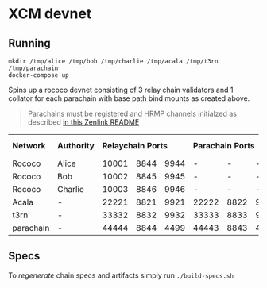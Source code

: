 # XCM devnet

## Running

```nofmt
mkdir /tmp/alice /tmp/bob /tmp/charlie /tmp/acala /tmp/t3rn /tmp/parachain
docker-compose up
```

Spins up a rococo devnet consisting of 3 relay chain validators and 1 collator for each parachain with base path bind mounts as created above.

> Parachains must be registered and HRMP channels initialzed as described [in this Zenlink README](https://github.com/zenlinkpro/Zenlink-DEX-Module#register-parachain--establish-hrmp-channel)

<table>
  <tr>
    <td><b>Network</b></td>
    <td><b>Authority</b></td>
    <td colspan="3"><b>Relaychain Ports</b></td>
    <td colspan="3"><b>Parachain Ports</b></td>
    <td><b>Parachain Id</b></td>
  </tr>
  <tr>
    <td>Rococo</td>
    <td>Alice</td>
    <td>10001</td>
    <td>8844</td>
    <td>9944</td>
    <td>-</td>
    <td>-</td>
    <td>-</td>
    <td>-</td>
  </tr>
  <tr>
    <td>Rococo</td>
    <td>Bob</td>
    <td>10002</td>
    <td>8845</td>
    <td>9945</td>
    <td>-</td>
    <td>-</td>
    <td>-</td>
    <td>-</td>
  </tr>
  <tr>
    <td>Rococo</td>
    <td>Charlie</td>
    <td>10003</td>
    <td>8846</td>
    <td>9946</td>
    <td>-</td>
    <td>-</td>
    <td>-</td>
    <td>-</td>
  </tr>
  <tr>
    <td>Acala</td>
    <td>-</td>
    <td>22221</td>
    <td>8821</td>
    <td>9921</td>
    <td>22222</td>
    <td>8822</td>
    <td>9922</td>
    <td>2000</td>
  </tr>
  <tr>
    <td>t3rn</td>
    <td>-</td>
    <td>33332</td>
    <td>8832</td>
    <td>9932</td>
    <td>33333</td>
    <td>8833</td>
    <td>9933</td>
    <td>3000</td>
  </tr>
  <tr>
    <td>parachain</td>
    <td>-</td>
    <td>44444</td>
    <td>8844</td>
    <td>4499</td>
    <td>44443</td>
    <td>8843</td>
    <td>4498</td>
    <td>4000</td>
  </tr>
</table>

## Specs

To *regenerate* chain specs and artifacts simply run `./build-specs.sh`